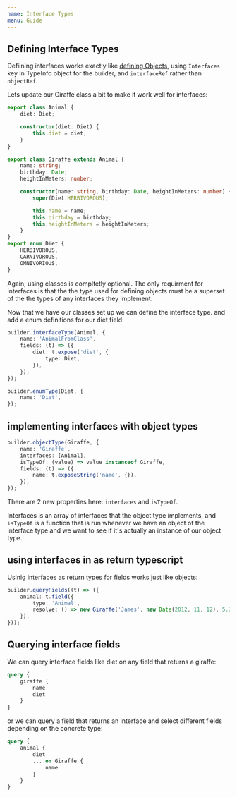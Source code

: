 ```yaml
---
name: Interface Types
menu: Guide
---
```


## Defining Interface Types

Defiining interfaces works exactly like [defining Objects](/guide-objects), using `Interfaces` key
in TypeInfo object for the builder, and `interfaceRef` rather than `objectRef`.

Lets update our Giraffe class a bit to make it work well for interfaces:

```typescript
export class Animal {
    diet: Diet;

    constructor(diet: Diet) {
        this.diet = diet;
    }
}

export class Giraffe extends Animal {
    name: string;
    birthday: Date;
    heightInMeters: number;

    constructor(name: string, birthday: Date, heightInMeters: number) {
        super(Diet.HERBIVOROUS);

        this.name = name;
        this.birthday = birthday;
        this.heightInMeters = heightInMeters;
    }
}
export enum Diet {
    HERBIVOROUS,
    CARNIVOROUS,
    OMNIVORIOUS,
}
```

Again, using classes is compltetly optional. The only requirment for interfaces is that the the type
used for defining objects must be a superset of the the types of any interfaces they implement.

Now that we have our classes set up we can define the interface type. and add a enum definitions for
our diet field:

```typescript
builder.interfaceType(Animal, {
    name: 'AnimalFromClass',
    fields: (t) => ({
        diet: t.expose('diet', {
            type: Diet,
        }),
    }),
});

builder.enumType(Diet, {
    name: 'Diet',
});
```

## implementing interfaces with object types

```typescript
builder.objectType(Giraffe, {
    name: 'Giraffe',
    interfaces: [Animal],
    isTypeOf: (value) => value instanceof Giraffe,
    fields: (t) => ({
        name: t.exposeString('name', {}),
    }),
});
```

There are 2 new properties here: `interfaces` and `isTypeOf`.

Interfaces is an array of interfaces that the object type implements, and `isTypeOf` is a function
that is run whenever we have an object of the interface type and we want to see if it's actually an
instance of our object type.

## using interfaces in as return typescript

Usinig interfaces as return types for fields works just like objects:

```typescript
builder.queryFields((t) => ({
    animal: t.field({
        type: 'Animal',
        resolve: () => new Giraffe('James', new Date(2012, 11, 12), 5.2),
    }),
}));
```

## Querying interface fields

We can query interface fields like diet on any field that returns a giraffe:

```graphql
query {
    giraffe {
        name
        diet
    }
}
```

or we can query a field that returns an interface and select different fields depending on the
concrete type:

```graphql
query {
    animal {
        diet
        ... on Giraffe {
            name
        }
    }
}
```
